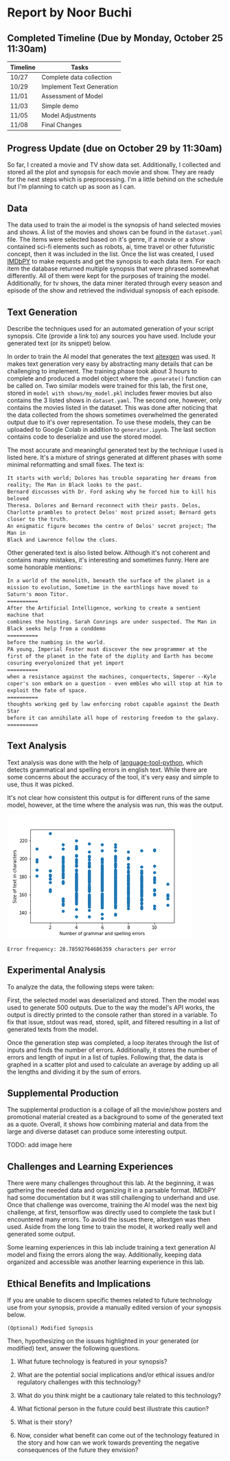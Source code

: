# Report by Noor Buchi

## Completed Timeline (Due by Monday, October 25 11:30am)


| Timeline  | Tasks |
| ----------- | ----------- |
|   10/27    |    Complete data collection  |
|   10/29    |    Implement Text Generation  |
|   11/01    |    Assessment of Model  |
|   11/03    |    Simple demo  |
|   11/05    |    Model Adjustments  |
|   11/08    |    Final Changes  |

## Progress Update (due on October 29 by 11:30am)

So far, I created a movie and TV show data set. Additionally, I collected and stored all the plot and synopsis for each movie and show. They are ready for the next steps which is preprocessing. I'm a little behind on the schedule but I'm planning to catch up as soon as I can.

## Data

The data used to train the ai model is the synopsis of hand selected movies and
shows. A list of the movies and shows can be found in the `dataset.yaml` file.
The items were selected based on it's genre, if a movie or a show contained
sci-fi elements such as robots, ai, time travel or other futuristic concept,
then it was included in the list. Once the list was created, I used
[IMDbPY](https://imdbpy.github.io/) to make requests and get the synopsis to
each data item. For each item the database returned multiple synopsis that were
phrased somewhat differently. All of them were kept for the purposes of training
the model. Additionally, for tv shows, the data miner iterated through every
season and episode of the show and retrieved the individual synopsis of each episode.

## Text Generation

Describe the techniques used for an automated generation of your script synopsis. Cite (provide a link to) any sources you have used. Include your generated text (or its snippet) below.

In order to train the AI model that generates the text
[aitexgen](https://github.com/minimaxir/aitextgen) was used. It makes text
generation very easy by abstracting many details that can be challenging to
implement. The training phase took about 3 hours to complete and produced a
model object where the `.generate()` function can be called on. Two similar
models were trained for this lab, the first one, stored in
`model with shows/my_model.pkl` includes fewer movies but also contains the 3
listed shows in `dataset.yaml`. The second one, however, only contains the
movies listed in the dataset. This was done after noticing that the data
collected from the shows sometimes overwhelmed the generated output due to it's
over representation. To use these models, they can be uploaded to Google Colab
in addition to `generator.ipynb`. The last section contains code to deserialize
and use the stored model.

The most accurate and meaningful generated text by the technique I used is
listed here. It's a mixture of strings generated at different phases with some
minimal reformatting and small fixes. The text is:

```
It starts with world; Dolores has trouble separating her dreams from reality; The Man in Black looks to the past.
Bernard discusses with Dr. Ford asking why he forced him to kill his beloved
Theresa. Dolores and Bernard reconnect with their pasts. Delos, Charlotte prambles to protect Delos' most prized asset; Bernard gets closer to the truth.
An enigmatic figure becomes the centre of Delos' secret project; The Man in
Black and Lawrence follow the clues.
```

Other generated text is also listed below. Although it's not
coherent and contains many mistakes, it's interesting and sometimes funny. Here
are some honorable mentions:

```
In a world of the monolith, beneath the surface of the planet in a mission to evolution, Sometime in the earthlings have moved to Saturn's moon Titor.
==========
After the Artificial Intelligence, working to create a sentient machine that
combines the hosting. Sarah Conrings are under suspected. The Man in
Black seeks help from a conddemn
==========
before the numbing in the world.
PA young, Imperial Foster must discover the new programmer at the first of the planet in the fate of the diplity and Earth has become cosuring everyolonized that yet import
==========
when a resistance against the machines, conquertects, Smperor --Kyle coper's son embark on a question - even embles who will stop at him to exploit the fate of space.
==========
thoughts working ged by law enforcing robot capable against the Death Star
before it can annihilate all hope of restoring freedom to the galaxy.
==========
```

## Text Analysis

Text analysis was done with the help of
[language-tool-python](https://pypi.org/project/language-tool-python/), which
detects grammatical and spelling errors in english text. While there are some
concerns about the accuracy of the tool, it's very easy and simple to use, thus
it was picked.

It's not clear how consistent this output is for different runs of the same
model, however, at the time where the analysis was run, this was the output.

![plot](plot.png)

```
Error frequency: 28.78592764686359 characters per error
```


## Experimental Analysis

To analyze the data, the following steps were taken:

First, the selected model was deserialized and stored. Then the model was used
to generate 500 outputs. Due to the way the model's API works, the output is
directly printed to the console rather than stored in a variable. To fix that
issue, stdout was read, stored, split, and filtered resulting in a list of
generated texts from the model.

Once the generation step was completed, a loop iterates through the list of
inputs and finds the number of errors. Additionally, it stores the number of
errors and length of input in a list of tuples. Following that, the data is
graphed in a scatter plot and used to calculate an average by adding up all the
lengths and dividing it by the sum of errors.

## Supplemental Production

The supplemental production is a collage of all the movie/show posters and
promotional material created as a background to some of the generated text as a
quote. Overall, it shows how combining material and data from the large and
diverse dataset can produce some interesting output.

TODO: add image here

## Challenges and Learning Experiences

There were many challenges throughout this lab. At the beginning, it was
gathering the needed data and organizing it in a parsable format. IMDbPY had
some documentation but it was still challenging to underhand and use. Once that
challenge was overcome, training the AI model was the next big challenge, at
first, tensorflow was directly used to complete the task but I encountered many
errors. To avoid the issues there, aitextgen was then used. Aside from the long
time to train the model, it worked really well and generated some output.

Some learning experiences in this lab include training a text generation AI
model and fixing the errors along the way. Additionally, keeping data organized
and accessible was another learning experience in this lab.

## Ethical Benefits and Implications

If you are unable to discern specific themes related to future technology use from your synopsis, provide a manually edited version of your synopsis below.

```
(Optional) Modified Synopsis
```

Then, hypothesizing on the issues highlighted in your generated (or modified) text, answer the following questions.

1. What future technology is featured in your synopsis?

2. What are the potential social implications and/or ethical issues and/or regulatory challenges with this technology?

3. What do you think might be a cautionary tale related to this technology?

4. What fictional person in the future could best illustrate this caution?

5. What is their story?

6. Now, consider what benefit can come out of the  technology featured in the story and how can we work towards preventing the negative consequences of the future they envision?
